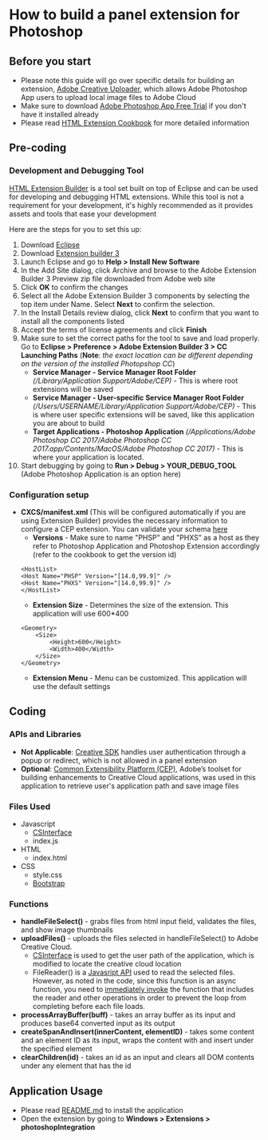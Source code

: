 # How to build a panel extension for Photoshop
## Before you start
* Please note this guide will go over specific details for building an extension, [Adobe Creative Uploader](https://github.com/dkstevekwak/adobe_creative_uploader), which allows Adobe Photoshop App users to upload local image files to Adobe Cloud
* Make sure to download [Adobe Photoshop App Free Trial](https://www.adobe.com/products/photoshop/free-trial-download.html) if you don't have it installed already
* Please read [HTML Extension Cookbook](https://github.com/Adobe-CEP/CEP-Resources/blob/master/CEP_7.x/CEP_7.0_HTML_Extension_Cookbook.pdf) for more detailed information
## Pre-coding
### Development and Debugging Tool
[HTML Extension Builder](http://labs.adobe.com/technologies/extensionbuilder3/) is a tool set built on top of Eclipse and can be used for developing and debugging HTML extensions. While this tool is not a requirement for your development, it's highly recommended as it provides assets and tools that ease your development

Here are the steps for you to set this up:
1. Download [Eclipse](http://www.eclipse.org/home/index.php)
2. Download [Extension builder 3](http://labs.adobe.com/downloads/extensionbuilder3.html)
3. Launch Eclipse and go to **Help > Install New Software**
4. In the Add Site dialog, click Archive and browse to the Adobe Extension Builder 3 Preview zip file downloaded from Adobe web site
5. Click **OK** to confirm the changes
6. Select all the Adobe Extension Builder 3 components by selecting the top item under Name. Select **Next** to confirm the selection.
7. In the Install Details review dialog, click **Next** to confirm that you want to install all the components listed
8. Accept the terms of license agreements and click **Finish**
9. Make sure to set the correct paths for the tool to save and load properly. Go to **Eclipse > Preference > Adobe Extension Builder 3 > CC Launching Paths**
(**Note**: _the exact location can be different depending on the version of the installed Photopshop CC_)
	* **Service Manager - Service Manager Root Folder** _(/Library/Application Support/Adobe/CEP)_ - This is where root extensions will be saved
	* **Service Manager - User-specific Service Manager Root Folder** _(/Users/USERNAME/Library/Application Support/Adobe/CEP)_ - This is where user specific extensions will be saved, like this application you are about to build
	* **Target Applications - Photoshop Application** _(/Applications/Adobe Photoshop CC 2017/Adobe Photoshop CC 2017.app/Contents/MacOS/Adobe Photoshop CC 2017)_ - This is where your application is located.
10. Start debugging by going to **Run > Debug > YOUR_DEBUG_TOOL** (Adobe Photoshop Application is an option here)

### Configuration setup
* **CXCS/manifest.xml** (This will be configured automatically if you are using Extension Builder) provides the necessary information to configure a CEP extension. You can validate your schema [here](https://www.corefiling.com/opensource/schemaValidate/)
	* **Versions** - Make sure to name "PHSP" and "PHXS" as a host as they refer to Photoshop Application and Photoshop Extension accordingly (refer to the cookbook to get the version id)
	```
    <HostList>
	<Host Name="PHSP" Version="[14.0,99.9]" />
	<Host Name="PHXS" Version="[14.0,99.9]" />
	</HostList>
    ```
    * **Extension Size** - Determines the size of the extension. This application will use 600*400
    ```
    <Geometry>
		<Size>
			<Height>600</Height>
			<Width>400</Width>
		</Size>
	</Geometry>
    ```
    * **Extension Menu** - Menu can be customized. This application will use the default settings

## Coding
### APIs and Libraries

* **Not Applicable**: [Creative SDK](https://www.adobe.io/apis/creativecloud/creativesdk.html) handles user authentication through a popup or redirect, which is not allowed in a panel extension
* **Optional**: [Common Extensibility Platform (CEP)](https://github.com/Adobe-CEP/CEP-Resources/tree/master/CEP_7.x), Adobe’s toolset for building enhancements to Creative Cloud applications, was used in this application to retrieve user's application path and save image files
### Files Used
* Javascript
	* [CSInterface](https://github.com/Adobe-CEP/CEP-Resources/blob/master/CEP_7.x/CSInterface.js)
	* index.js
* HTML
	* index.html
* CSS
	* style.css   
	* [Bootstrap](https://maxcdn.bootstrapcdn.com/bootstrap/3.3.7/css/bootstrap.min.css)
### Functions
* **handleFileSelect()** - grabs files from html input field, validates the files, and show image thumbnails
* **uploadFiles()** - uploads the files selected in handleFileSelect() to Adobe Creative Cloud.
	* [CSInterface](https://github.com/Adobe-CEP/CEP-Resources/blob/master/CEP_7.x/CSInterface.js) is used to get the user path of the application, which is modified to locate the creative cloud location 
	* FileReader() is a [Javasript API](https://developer.mozilla.org/en-US/docs/Web/API/FileReader) used to read the selected files. However, as noted in the code, since this function is an async function, you need to [immediately invoke](https://en.wikipedia.org/wiki/Immediately-invoked_function_expression) the function that includes the reader and other operations in order to prevent the loop from completing before each file loads.
* **processArrayBuffer(buff)** - takes an array buffer as its input and produces base64 converted input as its output
*  **createSpanAndInsert(innerContent, elementID)** - takes some content and an element ID as its input, wraps the content with <span> and insert <span> under the specified element 
*  **clearChildren(id)** - takes an id as an input and clears all DOM contents under any element that has the id
## Application Usage
* Please read [README.md](https://github.com/dkstevekwak/adobe_creative_uploader/blob/master/README.md) to install the application
* Open the extension by going to **Windows > Extensions > photoshopIntegration**